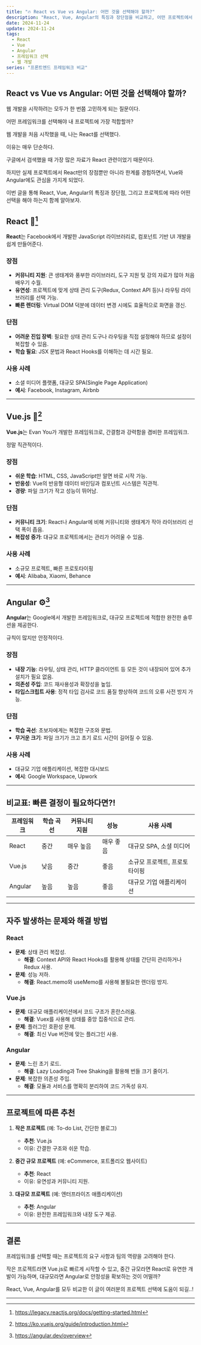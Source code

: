 ```yaml
---
title: "🔥 React vs Vue vs Angular: 어떤 것을 선택해야 할까?"
description: "React, Vue, Angular의 특징과 장단점을 비교하고, 어떤 프로젝트에서 어떤 프레임워크를 선택해야 하는지, 그리고 각 프레임워크에서 자주 발생하는 오류와 해결 방법까지 정리해보자."
date: 2024-11-24
update: 2024-11-24
tags:
  - React
  - Vue
  - Angular
  - 프레임워크 선택
  - 웹 개발
series: "프론트엔드 프레임워크 비교"
---
```


## React vs Vue vs Angular: 어떤 것을 선택해야 할까?

웹 개발을 시작하려는 모두가 한 번쯤 고민하게 되는 질문이다.

어떤 프레임워크를 선택해야 내 프로젝트에 가장 적합할까?

웹 개발을 처음 시작했을 때, 나는 React를 선택했다.

이유는 매우 단순하다.

구글에서 검색했을 때 가장 많은 자료가 React 관련이었기 때문이다.

하지만 실제 프로젝트에서 React만의 장점뿐만 아니라 한계를 경험하면서, Vue와 Angular에도 관심을 가지게 되었다.

이번 글을 통해 React, Vue, Angular의 특징과 장단점, 그리고 프로젝트에 따라 어떤 선택을 해야 하는지 함께 알아보자.

## React 📘[^1]

**React**는 Facebook에서 개발한 JavaScript 라이브러리로, 컴포넌트 기반 UI 개발을 쉽게 만들어준다.

### 장점

- **커뮤니티 지원**: 큰 생태계와 풍부한 라이브러리, 도구 지원 및 강의 자료가 많아 처음 배우기 수월.
- **유연성**: 프로젝트에 맞게 상태 관리 도구(Redux, Context API 등)나 라우팅 라이브러리를 선택 가능.
- **빠른 렌더링**: Virtual DOM 덕분에 데이터 변경 시에도 효율적으로 화면을 갱신.

### 단점

- **어려운 진입 장벽**: 필요한 상태 관리 도구나 라우팅을 직접 설정해야 하므로 설정이 복잡할 수 있음.
- **학습 필요**: JSX 문법과 React Hooks를 이해하는 데 시간 필요.

### 사용 사례

- 소셜 미디어 플랫폼, 대규모 SPA(Single Page Application)
- **예시**: Facebook, Instagram, Airbnb

---

## Vue.js 🌟[^2]

**Vue.js**는 Evan You가 개발한 프레임워크로, 간결함과 강력함을 겸비한 프레임워크.

정말 직관적이다.

### 장점

- **쉬운 학습**: HTML, CSS, JavaScript만 알면 바로 시작 가능.
- **반응성**: Vue의 반응형 데이터 바인딩과 컴포넌트 시스템은 직관적.
- **경량**: 파일 크기가 작고 성능이 뛰어남.

### 단점

- **커뮤니티 크기**: React나 Angular에 비해 커뮤니티와 생태계가 작아 라이브러리 선택 폭이 좁음.
- **복잡성 증가**: 대규모 프로젝트에서는 관리가 어려울 수 있음.

### 사용 사례

- 소규모 프로젝트, 빠른 프로토타이핑
- **예시**: Alibaba, Xiaomi, Behance

---

## Angular ⚙️[^3]

**Angular**는 Google에서 개발한 프레임워크로, 대규모 프로젝트에 적합한 완전한 솔루션을 제공한다.

규칙이 많지만 안정적이다.

### 장점

- **내장 기능**: 라우팅, 상태 관리, HTTP 클라이언트 등 모든 것이 내장되어 있어 추가 설치가 필요 없음.
- **의존성 주입**: 코드 재사용성과 확장성을 높임.
- **타입스크립트 사용**: 정적 타입 검사로 코드 품질 향상하여 코드의 오류 사전 방지 가능.

### 단점

- **학습 곡선**: 초보자에게는 복잡한 구조와 문법.
- **무거운 크기**: 파일 크기가 크고 초기 로드 시간이 길어질 수 있음.

### 사용 사례

- 대규모 기업 애플리케이션, 복잡한 대시보드
- **예시**: Google Workspace, Upwork

---

## 비교표: 빠른 결정이 필요하다면?!

| 프레임워크 | 학습 곡선 | 커뮤니티 지원 | 성능      | 사용 사례                     |
| ---------- | --------- | ------------- | --------- | ----------------------------- |
| React      | 중간      | 매우 높음     | 매우 좋음 | 대규모 SPA, 소셜 미디어       |
| Vue.js     | 낮음      | 중간          | 좋음      | 소규모 프로젝트, 프로토타이핑 |
| Angular    | 높음      | 높음          | 좋음      | 대규모 기업 애플리케이션      |

---

## 자주 발생하는 문제와 해결 방법

### React

- **문제**: 상태 관리 복잡성.
  - **해결**: Context API와 React Hooks를 활용해 상태를 간단히 관리하거나 Redux 사용.
- **문제**: 성능 저하.
  - **해결**: React.memo와 useMemo를 사용해 불필요한 렌더링 방지.

### Vue.js

- **문제**: 대규모 애플리케이션에서 코드 구조가 혼란스러움.
  - **해결**: Vuex를 사용해 상태를 중앙 집중식으로 관리.
- **문제**: 플러그인 호환성 문제.
  - **해결**: 최신 Vue 버전에 맞는 플러그인 사용.

### Angular

- **문제**: 느린 초기 로드.
  - **해결**: Lazy Loading과 Tree Shaking을 활용해 번들 크기 줄이기.
- **문제**: 복잡한 의존성 주입.
  - **해결**: 모듈과 서비스를 명확히 분리하여 코드 가독성 유지.

---

## 프로젝트에 따른 추천

1. **작은 프로젝트** (예: To-do List, 간단한 블로그)

   - **추천**: Vue.js
   - 이유: 간결한 구조와 쉬운 학습.

2. **중간 규모 프로젝트** (예: eCommerce, 포트폴리오 웹사이트)

   - **추천**: React
   - 이유: 유연성과 커뮤니티 지원.

3. **대규모 프로젝트** (예: 엔터프라이즈 애플리케이션)
   - **추천**: Angular
   - 이유: 완전한 프레임워크와 내장 도구 제공.

---

## 결론

프레임워크를 선택할 때는 프로젝트의 요구 사항과 팀의 역량을 고려해야 한다.

작은 프로젝트라면 Vue.js로 빠르게 시작할 수 있고, 중간 규모라면 React로 유연한 개발이 가능하며, 대규모라면 Angular로 안정성을 확보하는 것이 어떨까?

React, Vue, Angular를 모두 비교한 이 글이 여러분의 프로젝트 선택에 도움이 되길..!

---

[^1]: https://legacy.reactjs.org/docs/getting-started.html
[^2]: https://ko.vuejs.org/guide/introduction.html
[^3]: https://angular.dev/overview
